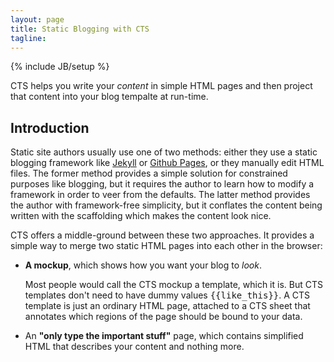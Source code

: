 ```yaml
---
layout: page
title: Static Blogging with CTS 
tagline:
---
```

{% include JB/setup %}

<p class="intro">CTS helps you write your <i>content</i> in simple HTML pages
and then project that content into your blog tempalte at run-time.</p>

## Introduction

Static site authors usually use one of two methods: either they use a static
blogging framework like [Jekyll](http://jekyllrb.com/) or [Github
Pages](http://pages.github.com/), or they manually edit HTML files. The former
method provides a simple solution for constrained purposes like blogging, but
it requires the author to learn how to modify a framework in order to veer from
the defaults.  The latter method provides the author with framework-free
simplicity, but it conflates the content being written with the scaffolding
which makes the content look nice.

CTS offers a middle-ground between these two approaches. It provides a simple
way to merge two static HTML pages into each other in the browser:

<ul>
  <li>
    <p><b>A mockup</b>, which shows how you want your blog to <i>look</i>.</p>
    <p>Most people would call the CTS mockup a template, which it is. But CTS
templates don't need to have dummy values <tt>{{like_this}}</tt>. A CTS template is
just an ordinary HTML page, attached to a CTS sheet that annotates which
regions of the page should be bound to your data.</p>
  </li>
  <li>
    <p>An <b>"only type the important stuff"</b> page, which contains simplified HTML that describes your content and nothing more.</p>
  </li>
</ul>

<script>
$(function() {
  SelectPage("StaticBlogging");
});
</script>

